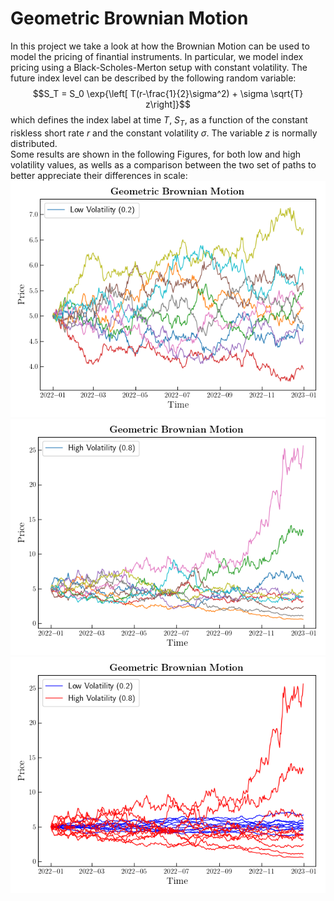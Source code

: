 # Geometric Brownian Motion
In this project we take a look at how the Brownian Motion can be used to
model the pricing of finantial instruments. In particular, we model index 
pricing using a Black-Scholes-Merton setup with constant volatility. 
The future index level can be described by the following random variable:
$$S_T = S_0 \exp{\left[ T(r-\frac{1}{2}\sigma^2) + \sigma \sqrt{T} z\right]}$$
which defines the index label at time $T$, $S_T$, as a function of the constant riskless short rate $r$ and the constant volatility $\sigma$. The variable $z$ is normally distributed.  
Some results are shown in the following Figures, for both low and high volatility values, as wells as a comparison between the two set of paths to better appreciate their differences in scale:
![GMB low volatility.](outputs/test_low.png)
![GMB high volatility.](outputs/test_high.png)
![GMB low and high volatility.](outputs/test_lowhigh.png)


